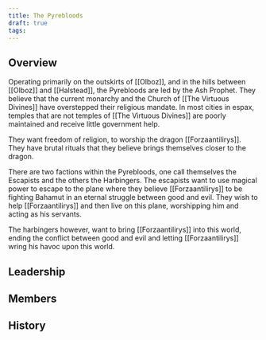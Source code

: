```yaml
---
title: The Pyrebloods
draft: true
tags:
---
```

## Overview
Operating primarily on the outskirts of [[Olboz]], and in the hills between [[Olboz]] and [[Halstead]], the Pyrebloods are led by the Ash Prophet. They believe that the current monarchy and the Church of [[The Virtuous Divines]] have overstepped their religious mandate. In most cities in espax, temples that are not temples of [[The Virtuous Divines]] are poorly maintained and receive little government help.

They want freedom of religion, to worship the dragon [[Forzaantilirys]]. They have brutal rituals that they believe brings themselves closer to the dragon.

There are two factions within the Pyrebloods, one call themselves the Escapists and the others the Harbingers. The escapists want to use magical power to escape to the plane where they believe [[Forzaantilirys]] to be fighting Bahamut in an eternal struggle between good and evil. They wish to help [[Forzaantilirys]] and then live on this plane, worshipping him and acting as his servants.

The harbingers however, want to bring [[Forzaantilirys]] into this world, ending the conflict between good and evil and letting [[Forzaantilirys]] wring his havoc upon this world.
## Leadership

## Members

## History  
